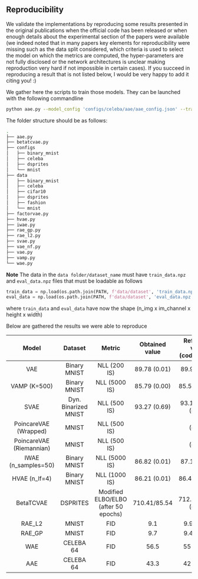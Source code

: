 ## Reproducibility

We validate the implementations by reproducing some results presented in the original publications when the official code has been released or when enough details about the experimental section of the papers were available (we indeed noted that in many papers key elements for reproducibility were missing such as the data split considered, which criteria is used to select the model on which the metrics are computed, the hyper-parameters are not fully disclosed or the network architectures is unclear making reproduction very hard if not impossible in certain cases). If you succeed in reproducing a result that is not listed below, I would be very happy to add it citing you! :)

We gather here the scripts to train those models. They can be launched with the following commandline

```bash
python aae.py --model_config 'configs/celeba/aae/aae_config.json' --training_config 'configs/celeba/aae/base_training_config.json'
```

The folder structure should be as follows:
```bash
.
├── aae.py
├── betatcvae.py
├── configs
│   ├── binary_mnist
│   ├── celeba
│   ├── dsprites
│   └── mnist
├── data
│   ├── binary_mnist
│   ├── celeba
│   ├── cifar10
│   ├── dsprites
│   ├── fashion
│   └── mnist
├── factorvae.py
├── hvae.py
├── iwae.py
├── rae_gp.py
├── rae_l2.py
├── svae.py
├── vae_nf.py
├── vae.py
├── vamp.py
└── wae.py
```

**Note** The data in the `data folder/dataset_name` must have `train_data.npz` and `eval_data.npz` files that must be loadable as follows

```python
train_data = np.load(os.path.join(PATH, f'data/dataset', 'train_data.npz'))['data']
eval_data = np.load(os.path.join(PATH, f'data/dataset', 'eval_data.npz'))['data']
```
where `train_data` and `eval_data` have now the shape (n_img x im_channel x height x width)

Below are gathered the results we were able to reproduce

| Model | Dataset | Metric | Obtained value | Reference value (code/paper)| Trained model
|:---:|:---:|:---:|:---:|:---:|:---:|
| VAE | Binary MNIST | NLL (200 IS) | 89.78 (0.01) | 89.9 (paper) | [link](https://huggingface.co/clementchadebec/reproduced_vae)
| VAMP (K=500) | Binary MNIST | NLL (5000 IS) | 85.79 (0.00) | 85.57 (paper) | [link](https://huggingface.co/clementchadebec/reproduced_vamp)
| SVAE | Dyn. Binarized MNIST | NLL (500 IS) | 93.27 (0.69) | 93.16 (0.31) (code) | [link](https://huggingface.co/clementchadebec/reproduced_svae) |
PoincareVAE (Wrapped)| MNIST | NLL (500 IS) | | (code) | [link]()
PoincareVAE (Riemannian)| MNIST | NLL (500 IS) | | (code) | [link]()
| IWAE (n_samples=50) | Binary MNIST | NLL (5000 IS) | 86.82 (0.01) | 87.1 (paper) | [link](https://huggingface.co/clementchadebec/reproduced_iwae)
| HVAE (n_lf=4) | Binary MNIST | NLL (1000 IS) | 86.21 (0.01) | 86.40 (paper) | [link](https://huggingface.co/clementchadebec/reproduced_hvae)
| BetaTCVAE | DSPRITES | Modified ELBO/ELBO (after 50 epochs) | 710.41/85.54 | 712.26/86.40 (code) | [link](https://huggingface.co/clementchadebec/reproduced_beta_tc_vae)
| RAE_L2 | MNIST | FID | 9.1 | 9.9 (code) | [link](https://huggingface.co/clementchadebec/reproduced_rae_l2)
| RAE_GP | MNIST | FID | 9.7 | 9.4 (code)| [link](https://huggingface.co/clementchadebec/reproduced_rae_gp)
| WAE | CELEBA 64 | FID | 56.5 | 55 (paper)| [link](https://huggingface.co/clementchadebec/reproduced_wae)
| AAE | CELEBA 64 | FID | 43.3 | 42 (paper)| [link](https://huggingface.co/clementchadebec/reproduced_aae)
